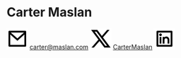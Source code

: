 # Carter Maslan

![Email logo](/images/mail-line.svg) carter@maslan.com
![X logo](/images/twitter-x-line.svg) [CarterMaslan](https://twitter.com/cartermaslan)
![LinkedIn logo](/images/linkedin-box-line.svg)
